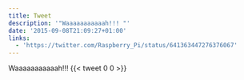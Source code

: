 ```yaml
---
title: Tweet
description: '"Waaaaaaaaaaah!!! "'
date: '2015-09-08T21:09:27+01:00'
links:
  - 'https://twitter.com/Raspberry_Pi/status/641363447276376067'
---
```

Waaaaaaaaaaah!!! 
      {{< tweet 0 0 >}}
    
